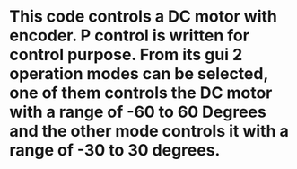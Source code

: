 # This code controls a DC motor with encoder. P control is written for control purpose. From its gui 2 operation modes can be selected, one of them controls the DC motor with a range of -60 to 60 Degrees and the other mode controls it with a range of -30 to 30 degrees.
